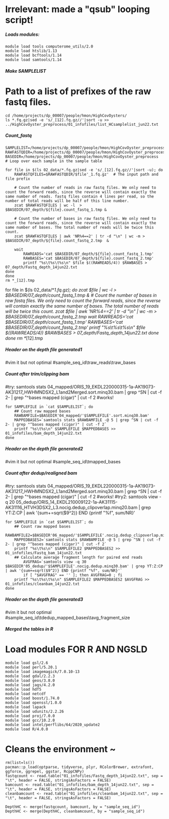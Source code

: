 # Irrelevant: made a "qsub" looping script!

##### Loads modules:
```
module load tools computerome_utils/2.0
module load htslib/1.13
module load bcftools/1.14
module load samtools/1.14
```

##### Make SAMPLELIST
# Path to a list of prefixes of the raw fastq files. 
```
cd /home/projects/dp_00007/people/hmon/HighCovOysters/
ls *.fq.gz|sed -e 's/_[12].fq.gz//'|sort -u >> ../HighCovOyster_preprocess/01_infofiles/list_HCsamplelist_jun22.txt
```

##### Count_fastq
```
SAMPLELIST=/home/projects/dp_00007/people/hmon/HighCovOyster_preprocess/01_infofiles/list_HCsamplelist_jun22.txt
RAWFASTQDIR=/home/projects/dp_00007/people/hmon/HighCovOyster_preprocess
BASEDIR=/home/projects/dp_00007/people/hmon/HighCovOyster_preprocess
# Loop over each sample in the sample table

for file in $(ls 02_data/*.fq.gz|sed -e 's/_[12].fq.gz//'|sort -u); do
	RAWFASTQFILES=$RAWFASTQDIR/$file'_1.fq.gz'  # The input path and file prefix
	
	# Count the number of reads in raw fastq files. We only need to count the forward reads, since the reverse will contain exactly the same number of reads. fastq files contain 4 lines per read, so the number of total reads will be half of this line number. 
	zcat $RAWFASTQFILES | wc -l  > $BASEDIR/07_depth/${file}.count_fastq_1.tmp &
	
	# Count the number of bases in raw fastq files. We only need to count the forward reads, since the reverse will contain exactly the same number of bases. The total number of reads will be twice this count. 
	zcat $RAWFASTQFILES | awk 'NR%4==2' | tr -d "\n" | wc -m > $BASEDIR/07_depth/${file}.count_fastq_2.tmp  &
	
	wait
		RAWREADS='cat $BASEDIR/07_depth/${file}.count_fastq_1.tmp'
		RAWBASES='cat $BASEDIR/07_depth/${file}.count_fastq_2.tmp'
		printf "%s\t%s\t%s\n" $file $((RAWREADS/4)) $RAWBASES > 07_depth/Fastq_depth_14jun22.txt
done
done
rm *_[12].tmp
```




for file in $(ls 02_data/*_1.fq.gz); do
zcat $file | wc -l  > $BASEDIR/07_depth/count_fastq_1.tmp &
	# Count the number of bases in raw fastq files. We only need to count the forward reads, since the reverse will contain exactly the same number of bases. The total number of reads will be twice this count. 
	zcat $file | awk 'NR%4==2' | tr -d "\n" | wc -m > $BASEDIR/07_depth/count_fastq_2.tmp
	wait
		RAWREADS='cat $BASEDIR/07_depth/count_fastq_1.tmp'
		RAWBASES='cat $BASEDIR/07_depth/count_fastq_2.tmp'
		printf "%s\t%s\t%s\n" $file $((RAWREADS/4)) $RAWBASES > 07_depth/Fastq_depth_14jun22.txt
done
done
rm *_[12].tmp



##### Header on the depth file generated1
#vim it but not optimal 
#sample_seq_id\traw_reads\traw_bases


##### Count after trim/clipping bam
#try: samtools stats 04_mapped/ORIS_19_EKDL220000315-1a-AK19073-AK31217_HWHMNDSX2_L1and2Merged.sort.minq30.bam | grep ^SN | cut -f 2- | grep "^bases mapped (cigar)" | cut -f 2
#works!
```
for SAMPLEFILE in `cat $SAMPLELIST`; do
	## Count raw mapped bases
	RAWBAMFILE=$BASEDIR'04_mapped/'$SAMPLEFILE'.sort.minq30.bam'
	MAPPEDBASES=`samtools stats $RAWBAMFILE -@ 5 | grep ^SN | cut -f 2- | grep "^bases mapped (cigar)" | cut -f 2`
	printf "%s\t%s\n" $SAMPLEFILE $MAPPEDBASES >> 01_infofiles/bam_depth_14jun22.txt
done
```
##### Header on the depth file generated2
#vim it but not optimal 
#sample_seq_id\tmapped_bases



##### Count after dedup/realigned bam
#try: samtools stats 04_mapped/ORIS_19_EKDL220000315-1a-AK19073-AK31217_HWHMNDSX2_L1and2Merged.sort.minq30.bam | grep ^SN | cut -f 2- | grep "^bases mapped (cigar)" | cut -f 2
#works!
#try2: samtools view -q 20 05_dedup/ORIS_14_EKDL210009122-1a-AK31115-AK31116_HTVH3DSX2_L3.nocig.dedup_clipoverlap.minq20.bam | grep YT:Z:CP | awk '{sum+=sqrt($9^2)} END {printf "%f", sum/NR}'
```
for SAMPLEFILE in `cat $SAMPLELIST`; do
	## Count raw mapped bases
	RAWBAMFILE2=$BASEDIR'06_mapped/'$SAMPLEFILE'.nocig.dedup_clipoverlap.minq30realigned.bam'
	MAPPEDBASES2=`samtools stats $RAWBAMFILE -@ 5 | grep ^SN | cut -f 2- | grep "^bases mapped (cigar)" | cut -f 2`
	printf "%s\t%s\n" $SAMPLEFILE2 $MAPPEDBASES2 >> 01_infofiles/Fastq_bam_14jun22.txt
	## Calculate average fragment length for paired end reads
		AVGFRAG=`samtools view -q 30 $BASEDIR'05_dedup/'$SAMPLEFILE'.nocig.dedup.minq30.bam' | grep YT:Z:CP | awk '{sum+=sqrt($9^2)} END {printf "%f", sum/NR}'`
		if [ "$AVGFRAG" == '' ]; then AVGFRAG=0 ; fi
	printf "%s\t%s\t%s\n" $SAMPLEFILE2 $MAPPEDBASES2 $AVGFRAG >> 01_infofiles/cleanbam_14jun22.txt
done
```

























##### Header on the depth file generated3
#vim it but not optimal 
#sample_seq_id\tdedup_mapped_bases\tavg_fragment_size

##### Merged the tables in R
# Load modules FOR R AND NGSLD
```
module load gsl/2.6
module load perl/5.20.1
module load imagemagick/7.0.10-13
module load gdal/2.2.3
module load geos/3.8.0
module load jags/4.2.0
module load hdf5
module load netcdf
module load boost/1.74.0
module load openssl/1.0.0
module load lapack
module load udunits/2.2.26
module load proj/7.0.0
module load gcc/10.2.0
module load intel/perflibs/64/2020_update2
module load R/4.0.0
```
# Cleans the environment ~ 
```
rm(list=ls())
pacman::p_load(optparse, tidyverse, plyr, RColorBrewer, extrafont, ggforce, ggrepel, ggstar, RcppCNPy)
fastqcount <- read.table("01_infofiles/Fastq_depth_14jun22.txt", sep = "\t", header = FALSE, stringsAsFactors = FALSE)
bamcount <- read.table("01_infofiles/bam_depth_14jun22.txt", sep = "\t", header = FALSE, stringsAsFactors = FALSE)
cleanbamcount <- read.table("01_infofiles/cleanbam_14jun22.txt", sep = "\t", header = FALSE, stringsAsFactors = FALSE)

DepthHC <- merge(fastqcount, bamcount, by = "sample_seq_id")
DepthHC <- merge(DepthHC, cleanbamcount, by = "sample_seq_id")

